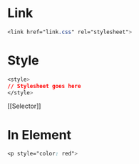 # Link
```css
<link href="link.css" rel="stylesheet">
```

# Style
```css
<style>
// Stylesheet goes here
</style>
```
[[Selector]]
# In Element
```css
<p style="color: red">
```
